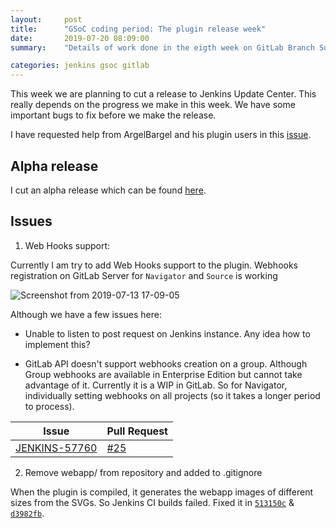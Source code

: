 ```yaml
---
layout:     post
title:      "GSoC coding period: The plugin release week"
date:       2019-07-20 08:09:00
summary:    "Details of work done in the eigth week on GitLab Branch Source"

categories: jenkins gsoc gitlab
---
```


This week we are planning to cut a release to Jenkins Update Center. This really depends on the progress we make in this week. We have some important bugs to fix before we make the release.

I have requested help from ArgelBargel and his plugin users in this [issue](https://github.com/Argelbargel/gitlab-branch-source-plugin/issues/105).

## Alpha release

I cut an alpha release which can be found [here](https://github.com/jenkinsci/gitlab-branch-source-plugin/releases/tag/gitlab-branch-source-v0.0.4-SNAPSHOT).

## Issues

1) Web Hooks support:

Currently I am try to add Web Hooks support to the plugin. Webhooks registration on GitLab Server for `Navigator` and `Source` is working

![Screenshot from 2019-07-13 17-09-05](https://user-images.githubusercontent.com/23079344/61171176-8fa05080-a591-11e9-91af-3beb13519ed0.png)

Although we have a few issues here:

* Unable to listen to post request on Jenkins instance. Any idea how to implement this?

* GitLab API doesn't support webhooks creation on a group. Although Group webhooks are available in Enterprise Edition but cannot take advantage of it. Currently it is a WIP in GitLab. So for Navigator, individually setting webhooks on all projects (so it takes a longer period to process).

|  Issue 	|   Pull Request	| 
|---	    |---	            |
|[JENKINS-57760](https://issues.jenkins-ci.org/browse/JENKINS-57760) | [#25](https://github.com/baymac/gitlab-branch-source-plugin/pull/25)

2) Remove webapp/ from repository and added to .gitignore

When the plugin is compiled, it generates the webapp images of different sizes from the SVGs. So Jenkins CI builds failed. Fixed it in [`513150c`](https://github.com/jenkinsci/gitlab-branch-source-plugin/commit/513150cf4a5f3c62c7b5143525997046cae6e671) & [`d3982fb`](https://github.com/jenkinsci/gitlab-branch-source-plugin/commit/d3982fb56905e800a0340b01618fb4afda5fe11b).


